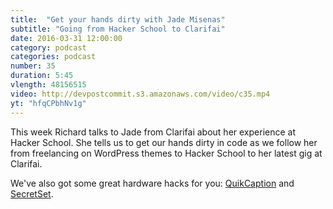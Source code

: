 ```yaml
---
title:  "Get your hands dirty with Jade Misenas"
subtitle: "Going from Hacker School to Clarifai"
date: 2016-03-31 12:00:00
category: podcast
categories: podcast
number: 35
duration: 5:45
vlength: 48156515
video: http://devpostcommit.s3.amazonaws.com/video/c35.mp4
yt: "hfqCPbhNv1g"
---
```


This week Richard talks to Jade from Clarifai about her experience at Hacker School. She tells us to get our hands dirty in code as we follow her from freelancing on WordPress themes to Hacker School to her latest gig at Clarifai.

We've also got some great hardware hacks for you: <a href="http://devpost.com/software/quikcaption"> QuikCaption</a> and <a href="http://devpost.com/software/secret-set">SecretSet</a>.
